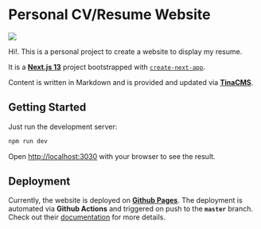 # Personal CV/Resume Website

<img src="https://www.gravatar.com/avatar/0ab900332a86d7733805ffaf008aaa0d?s=40">

Hi!. This is a personal project to create a website to display my resume.

It is a **[Next.js 13](https://nextjs.org/)** project bootstrapped with [`create-next-app`](https://github.com/vercel/next.js/tree/canary/packages/create-next-app). 

Content is written in Markdown and is provided and updated via **[TinaCMS](https://tinacms.org)**.

## Getting Started

Just run the development server:

```bash
npm run dev
```

Open [http://localhost:3030](http://localhost:3030) with your browser to see the result.

## Deployment

Currently, the website is deployed on **[Github Pages](https://pages.github.com/)**. The deployment is automated  via **Github Actions** and triggered on push to the **`master`** branch.
Check out their [documentation](https://docs.github.com/en/actions) for more details.
